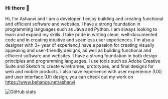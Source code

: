 ### Hi there 👋

Hi, I'm Ashanvi and I am a developer. I enjoy building and creating functional and efficient software and websites. I have a strong foundation in programming languages such as Java and Python. I am always looking to learn and expand my skills. I take pride in writing clean, well-documented code and in creating intuitive and seamless user experiences.
I'm also a designer with 3+ year of experienc,I have a passion for creating visually appealing and user-friendly designs, as well as building functional and efficient software and websites. I have a strong foundation in both design principles and programming languages. I use tools such as Adobe Creative Suite and Sketch to create wireframes, prototypes, and final designs for web and mobile products. I also have experience with user experience (UX) and user interface (UI) design, you can check out my work on https://www.behance.net/ashanvi

![GitHub stats](https://github-readme-stats.vercel.app/api?username=ashanvi&show_icons=true&theme=tokyonight)

